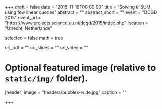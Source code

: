 +++
draft = false
date = "2015-11-19T00:00:00"
title = "Solving $k$-SUM using few linear queries"
abstract = ""
abstract_short = ""
event = "DCGD 2015"
event_url = "https://www.projects.science.uu.nl/dcgd/2015/index.php"
location = "Utrecht, Netherlands"

selected = false
math = true

url_pdf = ""
url_slides = ""
url_video = ""

# Optional featured image (relative to `static/img/` folder).
[header]
image = "headers/bubbles-wide.jpg"
caption = ""

+++

<!--Embed your slides or video here using-->
<!--[shortcodes](https://gcushen.github.io/hugo-academic-demo/post/writing-markdown-latex/).-->
<!--Further details can easily be added using *Markdown* and $\rm \LaTeX$ math-->
<!--code. -->
